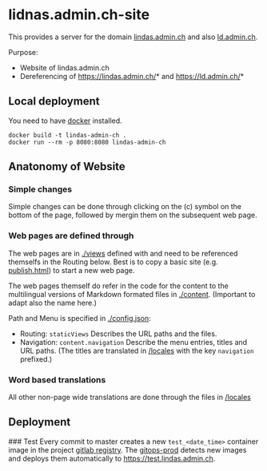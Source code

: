 # lidnas.admin.ch-site

This provides a server for the domain [lindas.admin.ch](https://lindas.admin.ch) and also [ld.admin.ch](https://ld.admin.ch).

Purpose:
- Website of lindas.admin.ch
- Dereferencing of https://lindas.admin.ch/* and https://ld.admin.ch/*


## Local deployment
You need to have [docker](https://docker.com/) installed.

    docker build -t lindas-admin-ch .
    docker run --rm -p 8080:8080 lindas-admin-ch


## Anatonomy of Website

### Simple changes
Simple changes can be done through clicking on the (c) symbol on the bottom of the page, followed by mergin them on the subsequent web page.

### Web pages are defined through

The web pages are in [./views](/views) defined with and need to be referenced themselfs in the Routing below. Best is to copy a basic site (e.g. [publish.html](/views/publish.html)) to start a new web page.

The web pages themself do refer in the code for the content to the multilingual versions of Markdown formated files in [./content](/content). (Important to adapt also the name here.)

Path and Menu is specified in [./config.json](config.json):
  * Routing: `staticViews` Describes the URL paths and the files.
  * Navigation: `content.navigation` Describe the menu entries, titles and URL paths. (The titles are translated in [/locales](/locales/) with the key `navigation` prefixed.)

### Word based translations
All other non-page wide translations are done through the files in [/locales](/locales/)

## Deployment

### Test
Every commit to master creates a new `test_<date_time>` container image in the project [gitlab registry](https://gitlab.ldbar.ch/zazuko/lindas-admin-ch/container_registry/). The [gitops-prod](https://gitlab.ldbar.ch/vshn/gitops-prod) detects new images and deploys them automatically to https://test.lindas.admin.ch.

